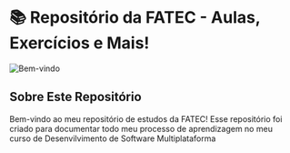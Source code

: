 # 📚 Repositório da FATEC - Aulas, Exercícios e Mais!

![Bem-vindo]([https://media.giphy.com/media/3o7TKtnuHOHHUjR38Y/giphy.gif](https://giphy.com/gifs/hello-phone-scary-movie-9HBduC3ZIgrG8))

## Sobre Este Repositório
Bem-vindo ao meu repositório de estudos da FATEC! 
Esse repositório foi criado para documentar todo meu processo de aprendizagem no meu curso de Desenvilvimento de Software Multiplataforma 

